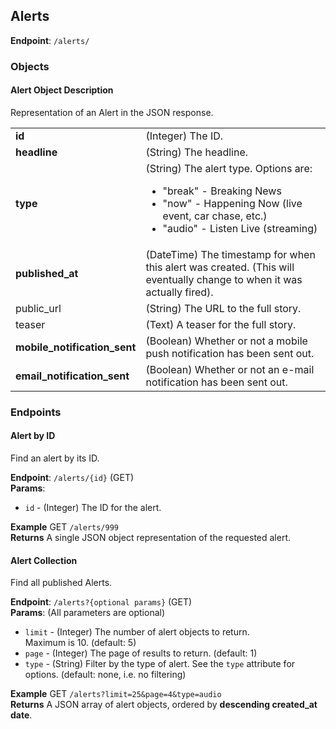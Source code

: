 ## Alerts ##
**Endpoint**: `/alerts/`

### Objects ###

#### Alert Object Description ####
Representation of an Alert in the JSON response.

<table>
  <tr>
    <td><strong>id</strong></td>
    <td>(Integer) The ID.</td>
  </tr>

  <tr>
    <td><strong>headline</strong></td>
    <td>(String) The headline.</td>
  </tr>

  <tr>
    <td><strong>type</strong></td>
    <td>
      (String) The alert type. Options are:
      <ul>
        <li>"break" - Breaking News</li>
        <li>"now"   - Happening Now (live event, car chase, etc.)</li>
        <li>"audio" - Listen Live (streaming)</li>
      </ul>
    </td>
  </tr>

  <tr>
    <td><strong>published_at</strong></td>
    <td>(DateTime) The timestamp for when this alert was created. (This will eventually change to when it was actually fired).</td>
  </tr>

  <tr>
    <td>public_url</td>
    <td>(String) The URL to the full story.</td>
  </tr>

  <tr>
    <td>teaser</td>
    <td>(Text) A teaser for the full story.</td>
  </tr>

  <tr>
    <td><strong>mobile_notification_sent</strong></td>
    <td>(Boolean) Whether or not a mobile push notification has been sent out.</td>
  </tr>

  <tr>
    <td><strong>email_notification_sent</strong></td>
    <td>(Boolean) Whether or not an e-mail notification has been sent out.</td>
  </tr>
</table>

### Endpoints ###

#### Alert by ID ####
Find an alert by its ID.

**Endpoint**: `/alerts/{id}` (GET)  
**Params**: 
* `id` - (Integer) The ID for the alert.

**Example** GET `/alerts/999`  
**Returns** A single JSON object representation of the requested alert.


#### Alert Collection ####
Find all published Alerts.

**Endpoint**: `/alerts?{optional params}` (GET)  
**Params**: (All parameters are optional)
* `limit` - (Integer) The number of alert objects to return.  
  Maximum is 10. (default: 5)
* `page` - (Integer) The page of results to return. (default: 1)
* `type` - (String) Filter by the type of alert. See the `type` attribute for options. (default: none, i.e. no filtering)

**Example** GET `/alerts?limit=25&page=4&type=audio`  
**Returns** A JSON array of alert objects, ordered by **descending created_at date**.
